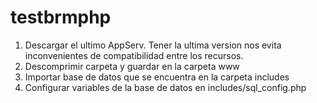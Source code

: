 # testbrmphp
1. Descargar el ultimo AppServ. Tener la ultima version nos evita inconvenientes de compatibilidad entre los recursos.
2. Descomprimir carpeta y guardar en la carpeta www
3. Importar base de datos que se encuentra en la carpeta includes
4. Configurar variables de la base de datos en includes/sql_config.php
